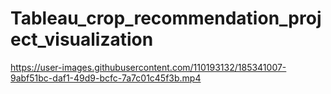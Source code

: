 # Tableau_crop_recommendation_project_visualization
https://user-images.githubusercontent.com/110193132/185341007-9abf51bc-daf1-49d9-bcfc-7a7c01c45f3b.mp4
